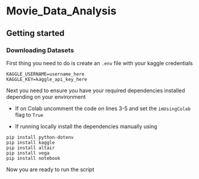 # Movie_Data_Analysis

## Getting started
### Downloading Datasets
First thing you need to do is create an `.env` file with your kaggle credentials
```
KAGGLE_USERNAME=username_here
KAGGLE_KEY=kaggle_api_key_here
```

Next you need to ensure you have your required dependencies installed depending on your environment

-   If on Colab uncomment the code on lines 3-5 and set the `imUsingColab` flag to `True`

-   If running locally install the dependencies manually using
```
pip install python-dotenv
pip install kaggle
pip install altair
pip install vega
pip install notebook
```

Now you are ready to run the script
